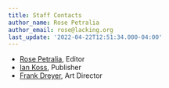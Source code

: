 ```yaml
---
title: Staff Contacts
author_name: Rose Petralia
author_email: rose@lacking.org
last_update: '2022-04-22T12:51:34.000-04:00'
---
```


- [Rose Petralia](mailto:editors@ink19.com), Editor
- [Ian Koss](mailto:publisher@ink19.com), Publisher
- [Frank Dreyer](mailto:frank@ink19.com), Art Director

